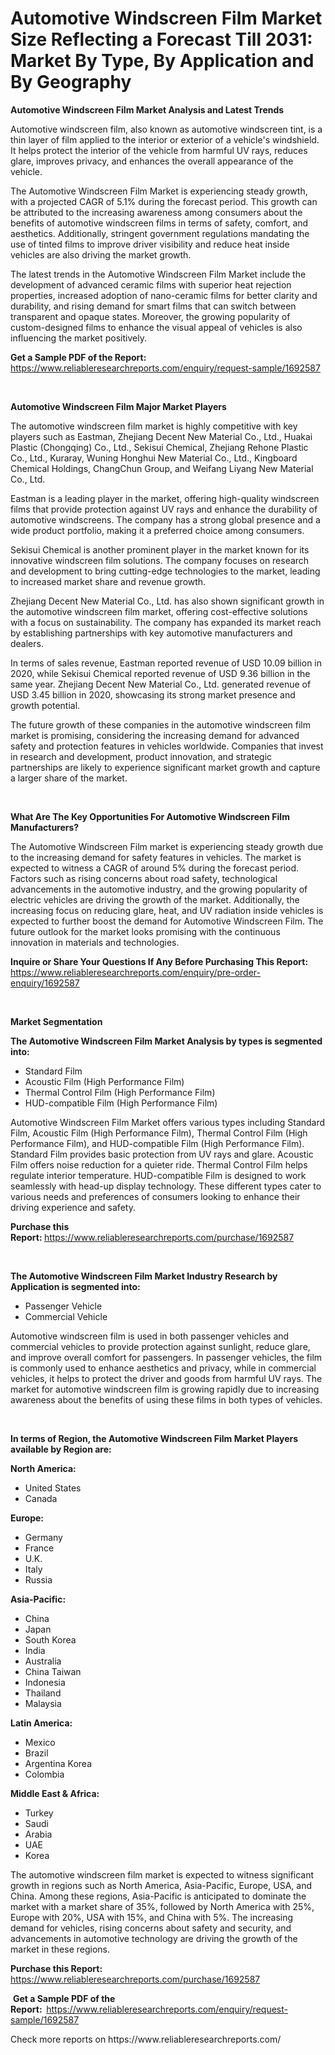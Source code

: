 <p><h1>Automotive Windscreen Film Market Size Reflecting a Forecast Till 2031: Market By Type, By Application and By Geography</h1></p><p><strong>Automotive Windscreen Film Market Analysis and Latest Trends</strong></p>
<p><p>Automotive windscreen film, also known as automotive windscreen tint, is a thin layer of film applied to the interior or exterior of a vehicle's windshield. It helps protect the interior of the vehicle from harmful UV rays, reduces glare, improves privacy, and enhances the overall appearance of the vehicle.</p><p>The Automotive Windscreen Film Market is experiencing steady growth, with a projected CAGR of 5.1% during the forecast period. This growth can be attributed to the increasing awareness among consumers about the benefits of automotive windscreen films in terms of safety, comfort, and aesthetics. Additionally, stringent government regulations mandating the use of tinted films to improve driver visibility and reduce heat inside vehicles are also driving the market growth.</p><p>The latest trends in the Automotive Windscreen Film Market include the development of advanced ceramic films with superior heat rejection properties, increased adoption of nano-ceramic films for better clarity and durability, and rising demand for smart films that can switch between transparent and opaque states. Moreover, the growing popularity of custom-designed films to enhance the visual appeal of vehicles is also influencing the market positively.</p></p>
<p><strong>Get a Sample PDF of the Report:&nbsp;</strong> <a href="https://www.reliableresearchreports.com/enquiry/request-sample/1692587">https://www.reliableresearchreports.com/enquiry/request-sample/1692587</a></p>
<p>&nbsp;</p>
<p><strong>Automotive Windscreen Film Major Market Players</strong></p>
<p><p>The automotive windscreen film market is highly competitive with key players such as Eastman, Zhejiang Decent New Material Co., Ltd., Huakai Plastic (Chongqing) Co., Ltd., Sekisui Chemical, Zhejiang Rehone Plastic Co., Ltd., Kuraray, Wuning Honghui New Material Co., Ltd., Kingboard Chemical Holdings, ChangChun Group, and Weifang Liyang New Material Co., Ltd.</p><p>Eastman is a leading player in the market, offering high-quality windscreen films that provide protection against UV rays and enhance the durability of automotive windscreens. The company has a strong global presence and a wide product portfolio, making it a preferred choice among consumers.</p><p>Sekisui Chemical is another prominent player in the market known for its innovative windscreen film solutions. The company focuses on research and development to bring cutting-edge technologies to the market, leading to increased market share and revenue growth.</p><p>Zhejiang Decent New Material Co., Ltd. has also shown significant growth in the automotive windscreen film market, offering cost-effective solutions with a focus on sustainability. The company has expanded its market reach by establishing partnerships with key automotive manufacturers and dealers.</p><p>In terms of sales revenue, Eastman reported revenue of USD 10.09 billion in 2020, while Sekisui Chemical reported revenue of USD 9.36 billion in the same year. Zhejiang Decent New Material Co., Ltd. generated revenue of USD 3.45 billion in 2020, showcasing its strong market presence and growth potential.</p><p>The future growth of these companies in the automotive windscreen film market is promising, considering the increasing demand for advanced safety and protection features in vehicles worldwide. Companies that invest in research and development, product innovation, and strategic partnerships are likely to experience significant market growth and capture a larger share of the market.</p></p>
<p>&nbsp;</p>
<p><strong>What Are The Key Opportunities For Automotive Windscreen Film Manufacturers?</strong></p>
<p><p>The Automotive Windscreen Film market is experiencing steady growth due to the increasing demand for safety features in vehicles. The market is expected to witness a CAGR of around 5% during the forecast period. Factors such as rising concerns about road safety, technological advancements in the automotive industry, and the growing popularity of electric vehicles are driving the growth of the market. Additionally, the increasing focus on reducing glare, heat, and UV radiation inside vehicles is expected to further boost the demand for Automotive Windscreen Film. The future outlook for the market looks promising with the continuous innovation in materials and technologies.</p></p>
<p><strong>Inquire or Share Your Questions If Any Before Purchasing This Report:</strong> <a href="https://www.reliableresearchreports.com/enquiry/pre-order-enquiry/1692587">https://www.reliableresearchreports.com/enquiry/pre-order-enquiry/1692587</a></p>
<p>&nbsp;</p>
<p><strong>Market Segmentation</strong></p>
<p><strong>The Automotive Windscreen Film Market Analysis by types is segmented into:</strong></p>
<p><ul><li>Standard Film</li><li>Acoustic Film (High Performance Film)</li><li>Thermal Control Film (High Performance Film)</li><li>HUD-compatible Film (High Performance Film)</li></ul></p>
<p><p>Automotive Windscreen Film Market offers various types including Standard Film, Acoustic Film (High Performance Film), Thermal Control Film (High Performance Film), and HUD-compatible Film (High Performance Film). Standard Film provides basic protection from UV rays and glare. Acoustic Film offers noise reduction for a quieter ride. Thermal Control Film helps regulate interior temperature. HUD-compatible Film is designed to work seamlessly with head-up display technology. These different types cater to various needs and preferences of consumers looking to enhance their driving experience and safety.</p></p>
<p><strong>Purchase this Report:&nbsp;</strong><a href="https://www.reliableresearchreports.com/purchase/1692587">https://www.reliableresearchreports.com/purchase/1692587</a></p>
<p>&nbsp;</p>
<p><strong>The Automotive Windscreen Film Market Industry Research by Application is segmented into:</strong></p>
<p><ul><li>Passenger Vehicle</li><li>Commercial Vehicle</li></ul></p>
<p><p>Automotive windscreen film is used in both passenger vehicles and commercial vehicles to provide protection against sunlight, reduce glare, and improve overall comfort for passengers. In passenger vehicles, the film is commonly used to enhance aesthetics and privacy, while in commercial vehicles, it helps to protect the driver and goods from harmful UV rays. The market for automotive windscreen film is growing rapidly due to increasing awareness about the benefits of using these films in both types of vehicles.</p></p>
<p>&nbsp;</p>
<p><strong>In terms of Region, the Automotive Windscreen Film Market Players available by Region are:</strong></p>
<p>
    <p> <strong> North America: </strong>
        <ul>
            <li>United States</li>
            <li>Canada</li>
        </ul>
        </p> 
    <p> <strong> Europe: </strong>
        <ul>
            <li>Germany</li>
            <li>France</li>
            <li>U.K.</li>
            <li>Italy</li>
            <li>Russia</li>
        </ul>
        </p> 
    <p> <strong> Asia-Pacific: </strong>
        <ul>
            <li>China</li>
            <li>Japan</li>
            <li>South Korea</li>
            <li>India</li>
            <li>Australia</li>
            <li>China Taiwan</li>
            <li>Indonesia</li>
            <li>Thailand</li>
            <li>Malaysia</li>
        </ul>
        </p> 
    <p> <strong> Latin America: </strong>
        <ul>
            <li>Mexico</li>
            <li>Brazil</li>
            <li>Argentina Korea</li>
            <li>Colombia</li>
        </ul>
        </p> 
    <p> <strong> Middle East & Africa: </strong>
        <ul>
            <li>Turkey</li>
            <li>Saudi</li>
            <li>Arabia</li>
            <li>UAE</li>
            <li>Korea</li>
        </ul>
    </p>
    </p>
<p><p>The automotive windscreen film market is expected to witness significant growth in regions such as North America, Asia-Pacific, Europe, USA, and China. Among these regions, Asia-Pacific is anticipated to dominate the market with a market share of 35%, followed by North America with 25%, Europe with 20%, USA with 15%, and China with 5%. The increasing demand for vehicles, rising concerns about safety and security, and advancements in automotive technology are driving the growth of the market in these regions.</p></p>
<p><strong>Purchase this Report: </strong><a href="https://www.reliableresearchreports.com/purchase/1692587">https://www.reliableresearchreports.com/purchase/1692587</a></p>
<p>&nbsp;<strong>Get a Sample PDF of the Report:&nbsp;&nbsp;</strong><a href="https://www.reliableresearchreports.com/enquiry/request-sample/1692587">https://www.reliableresearchreports.com/enquiry/request-sample/1692587</a></p>
<p><strong></strong></p>
<p>Check more reports on https://www.reliableresearchreports.com/</p>